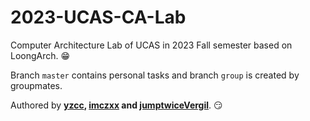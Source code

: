 # 2023-UCAS-CA-Lab

Computer Architecture Lab of UCAS in 2023 Fall semester based on LoongArch. :grin:  
  
Branch `master` contains personal tasks and branch `group` is created by groupmates.  
  
Authored by **[yzcc](https://github.com/yzcccccccccc), [imczxx](https://github.com/imczxx) and [jumptwiceVergil](https://github.com/jumptwiceVergil)**. :smirk:  
